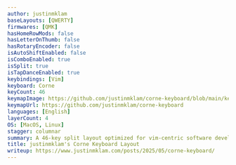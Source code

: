 ```yaml
---
author: justinmklam
baseLayouts: [QWERTY]
firmwares: [QMK]
hasHomeRowMods: false
hasLetterOnThumb: false
hasRotaryEncoder: false
isAutoShiftEnabled: false
isComboEnabled: true
isSplit: true
isTapDanceEnabled: true
keybindings: [Vim]
keyboard: Corne
keyCount: 46
keymapImage: https://github.com/justinmklam/corne-keyboard/blob/main/keymap_drawer/keymap.svg
keymapUrl: https://github.com/justinmklam/corne-keyboard
languages: [English]
layerCount: 4
OS: [MacOS, Linux]
stagger: columnar
summary: A 46-key split layout optimized for vim-centric software development on macOS.
title: justinmklam's Corne Keyboard Layout
writeup: https://www.justinmklam.com/posts/2025/05/corne-keyboard/
---
```

